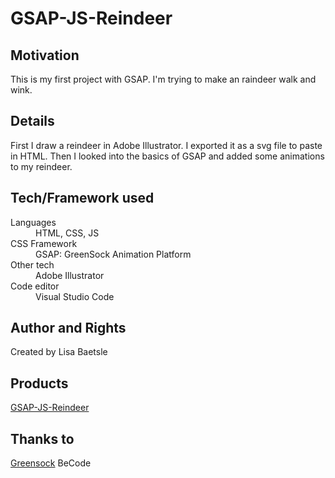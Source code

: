 # GSAP-JS-Reindeer

## Motivation

This is my first project with GSAP.
I'm trying to make an raindeer walk and wink.

## Details

First I draw a reindeer in Adobe Illustrator. I exported it as a svg file to paste in HTML. 
Then I looked into the basics of GSAP and added some animations to my reindeer.


## Tech/Framework used

<dl>
  <dt>Languages</dt>
  <dd>HTML, CSS, JS</dd>
  
  <dt>CSS Framework</dt>
  <dd>GSAP: GreenSock Animation Platform</dd>     
    
  <dt>Other tech</td>
  <dd>Adobe Illustrator</dd>
      
  <dt>Code editor</dt>
  <dd>Visual Studio Code</dd>
</dl>


## Author and Rights

Created by Lisa Baetsle


## Products
  
[GSAP-JS-Reindeer](https://lisabaetsle.github.io/GSAP-JS-Reindeer/)

## Thanks to

[Greensock](https://www.greensock.com)
BeCode
